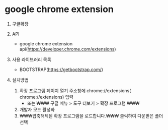 # google chrome extension

1. 구글확장

2. API
    * google chrome extension api(https://developer.chrome.com/extensions)

3. 사용 라이브러리 목록
    * BOOTSTRAP(https://getbootstrap.com/)

4. 설치방법
    1. 확장 프로그램 페이지 열기 주소창에  chrome://extensions( chrome://extensions) 입력
        * 또는 ₩₩₩ 구글 메뉴 > 도구 더보기 > 확장 프로그램 ₩₩₩
    2. 개발자 모드 활성화
    3. ₩₩₩압축해제된 확장 프로그램을 로드합니다.₩₩₩ 클릭하여 다운받은 폴더 선택